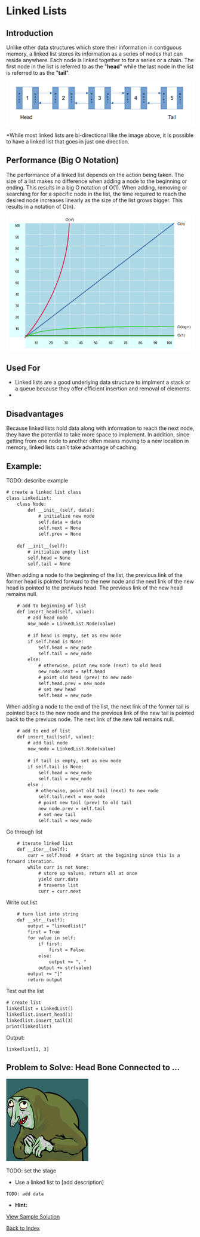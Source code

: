 # Linked Lists
## Introduction
Unlike other data structures which store their information in contiguous memory, a linked list stores its information as a series of nodes that can reside anywhere. Each node is linked together to for a series or a chain. The first node in the list is referred to as the "**head**" while the last node in the list is referred to as the "**tail**".

![image](images/linked.png)

*While most linked lists are bi-directional like the image above, it is possible to have a linked list that goes in just one direction.

## Performance (Big O Notation)
The performance of a linked list depends on the action being taken. The size of a list makes no difference when adding a node to the beginning or ending. This results in a big O notation of O(1). When adding, removing or searching for for a specific node in the list, the time required to reach the desired node increases linearly as the size of the list grows bigger. This results in a notation of O(n).

![image](images/bigo.png)

## Used For
* Linked lists are a good underlying data structure to implment a stack or a queue because they offer efficient insertion and removal of elements.
* 

## Disadvantages
Because linked lists hold data along with information to reach the next node, they have the potential to take more space to implement. In addition, since getting from one node to another often means moving to a new location in memory, linked lists can´t take advantage of caching.

## Example: 
TODO: describe example

```
# create a linked list class
class LinkedList:
    class Node:
        def __init__(self, data):
            # initialize new node
            self.data = data
            self.next = None
            self.prev = None

    def __init__(self):
        # initialize empty list
        self.head = None
        self.tail = None
```

When adding a node to the beginning of the list, the previous link of the former head is pointed forward to the new node and the next link of the new head is pointed to the previuos head. The previous link of the new head remains null.

```
    # add to beginning of list
    def insert_head(self, value):
        # add head node
        new_node = LinkedList.Node(value)  
        
        # if head is empty, set as new node
        if self.head is None:
            self.head = new_node
            self.tail = new_node
        else:
            # otherwise, point new node (next) to old head 
            new_node.next = self.head
            # point old head (prev) to new node
            self.head.prev = new_node
            # set new head
            self.head = new_node
```

When adding a node to the end of the list, the next link of the former tail is pointed back to the new node and the previous link of the new tail is pointed back to the previuos node. The next link of the new tail remains null.

```
    # add to end of list
    def insert_tail(self, value):
        # add tail node
        new_node = LinkedList.Node(value)

        # if tail is empty, set as new node
        if self.tail is None:
            self.head = new_node
            self.tail = new_node
        else :
           # otherwise, point old tail (next) to new node
            self.tail.next = new_node
            # point new tail (prev) to old tail
            new_node.prev = self.tail
            # set new tail
            self.tail = new_node
```

Go through list
```
    # iterate linked list
    def __iter__(self):
        curr = self.head  # Start at the begining since this is a forward iteration.
        while curr is not None:
            # store up values, return all at once
            yield curr.data
            # traverse list
            curr = curr.next

```

Write out list
```
    # turn list into string
    def __str__(self):
        output = "linkedlist["
        first = True
        for value in self:
            if first:
                first = False
            else:
                output += ", "
            output += str(value)
        output += "]"
        return output
```

Test out the list
```
# create list
linkedlist = LinkedList()
linkedlist.insert_head(1)
linkedlist.insert_tail(3)
print(linkedlist)
```

Output:
```
linkedlist[1, 3]
```

## Problem to Solve: Head Bone Connected to ...

![image](images/igor.png)

TODO: set the stage

+ Use a linked list to [add description]

```
TODO: add data
```
 
+ **Hint:** 

[View Sample Solution](stack_solution.py)

[Back to Index](0-welcome.md)